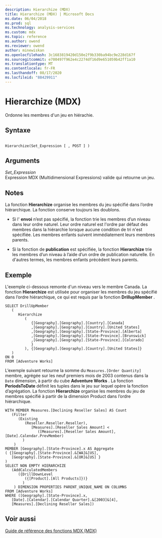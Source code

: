 ```yaml
---
description: Hierarchize (MDX)
title: Hierarchize (MDX) | Microsoft Docs
ms.date: 06/04/2018
ms.prod: sql
ms.technology: analysis-services
ms.custom: mdx
ms.topic: reference
ms.author: owend
ms.reviewer: owend
author: minewiskan
ms.openlocfilehash: 3c1683819420d150e2f9b330ba94bc9e228d167f
ms.sourcegitcommit: e700497f962e4c2274df16d9e651059b42ff1a10
ms.translationtype: MT
ms.contentlocale: fr-FR
ms.lasthandoff: 08/17/2020
ms.locfileid: "88429911"
---
```

# <a name="hierarchize-mdx"></a>Hierarchize (MDX)


  Ordonne les membres d'un jeu en hiérachie.  
  
## <a name="syntax"></a>Syntaxe  
  
```  
  
Hierarchize(Set_Expression [ , POST ] )  
```  
  
## <a name="arguments"></a>Arguments  
 *Set_Expression*  
 Expression MDX (Multidimensional Expressions) valide qui retourne un jeu.  
  
## <a name="remarks"></a>Notes  
 La fonction **Hierarchize** organise les membres du jeu spécifié dans l’ordre hiérarchique. La fonction conserve toujours les doublons.  
  
-   Si l' **envoi** n’est pas spécifié, la fonction trie les membres d’un niveau dans leur ordre naturel. Leur ordre naturel est l'ordre par défaut des membres dans la hiérarchie lorsque aucune condition de tri n'est spécifiée. Les membres enfants suivent immédiatement leurs membres parents.  
  
-   Si la fonction de **publication** est spécifiée, la fonction **Hierarchize** trie les membres d’un niveau à l’aide d’un ordre de publication naturelle. En d'autres termes, les membres enfants précèdent leurs parents.  
  
## <a name="example"></a>Exemple  
 L'exemple ci-dessous remonte d'un niveau vers le membre Canada. La fonction **Hierarchize** est utilisée pour organiser les membres du jeu spécifié dans l’ordre hiérarchique, ce qui est requis par la fonction **DrillupMember** .  
  
```  
SELECT DrillUpMember   
   (  
      Hierarchize  
         (  
            {[Geography].[Geography].[Country].[Canada]  
            ,[Geography].[Geography].[Country].[United States]  
            ,[Geography].[Geography].[State-Province].[Alberta]  
            ,[Geography].[Geography].[State-Province].[Brunswick]  
            ,[Geography].[Geography].[State-Province].[Colorado]   
            }  
         ), {[Geography].[Geography].[Country].[United States]}  
   )  
ON 0  
FROM [Adventure Works]  
```  
  
 L’exemple suivant retourne la somme du `Measures.[Order Quantity]` membre, agrégée sur les neuf premiers mois de 2003 contenus dans la `Date` dimension, à partir du cube **Adventure Works** . La fonction **PeriodsToDate** définit les tuples dans le jeu sur lequel opère la fonction d’agrégation. La fonction **Hierarchize** organise les membres du jeu de membres spécifié à partir de la dimension Product dans l’ordre hiérarchique.  
  
```  
WITH MEMBER Measures.[Declining Reseller Sales] AS Count  
   (Filter  
      (Existing  
         (Reseller.Reseller.Reseller),   
            [Measures].[Reseller Sales Amount] <   
               ([Measures].[Reseller Sales Amount],[Date].Calendar.PrevMember)  
        )  
    )  
MEMBER [Geography].[State-Province].x AS Aggregate   
( {[Geography].[State-Province].&[WA]&[US],   
   [Geography].[State-Province].&[OR]&[US] }   
)  
SELECT NON EMPTY HIERARCHIZE   
   (AddCalculatedMembers   
      ({DrillDownLevel  
         ({[Product].[All Products]})}  
        )  
    ) DIMENSION PROPERTIES PARENT_UNIQUE_NAME ON COLUMNS   
FROM [Adventure Works]  
WHERE ([Geography].[State-Province].x,   
   [Date].[Calendar].[Calendar Quarter].&[2003]&[4],  
   [Measures].[Declining Reseller Sales])  
```  
  
## <a name="see-also"></a>Voir aussi  
 [Guide de référence des fonctions MDX &#40;MDX&#41;](../mdx/mdx-function-reference-mdx.md)  
  
  
